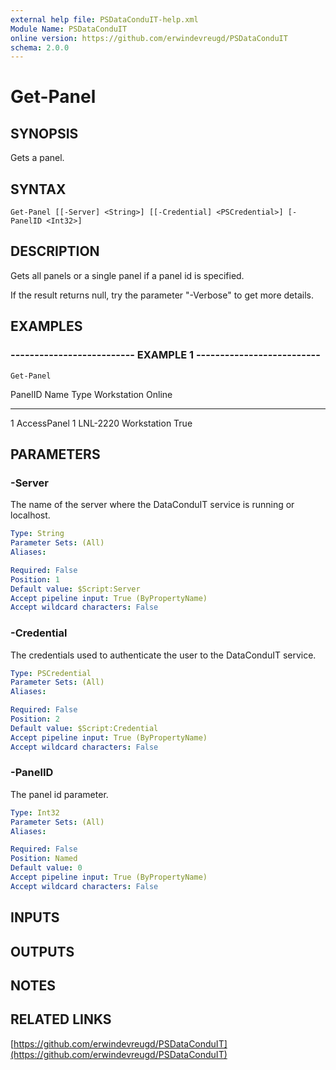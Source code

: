 ```yaml
---
external help file: PSDataConduIT-help.xml
Module Name: PSDataConduIT
online version: https://github.com/erwindevreugd/PSDataConduIT
schema: 2.0.0
---
```


# Get-Panel

## SYNOPSIS
Gets a panel.

## SYNTAX

```
Get-Panel [[-Server] <String>] [[-Credential] <PSCredential>] [-PanelID <Int32>]
```

## DESCRIPTION
Gets all panels or a single panel if a panel id is specified. 

If the result returns null, try the parameter "-Verbose" to get more details.

## EXAMPLES

### -------------------------- EXAMPLE 1 --------------------------
```
Get-Panel
```

PanelID       Name                 Type                 Workstation          Online
-------       ----                 ----                 -----------          ------
1             AccessPanel 1        LNL-2220             Workstation          True

## PARAMETERS

### -Server
The name of the server where the DataConduIT service is running or localhost.

```yaml
Type: String
Parameter Sets: (All)
Aliases: 

Required: False
Position: 1
Default value: $Script:Server
Accept pipeline input: True (ByPropertyName)
Accept wildcard characters: False
```

### -Credential
The credentials used to authenticate the user to the DataConduIT service.

```yaml
Type: PSCredential
Parameter Sets: (All)
Aliases: 

Required: False
Position: 2
Default value: $Script:Credential
Accept pipeline input: True (ByPropertyName)
Accept wildcard characters: False
```

### -PanelID
The panel id parameter.

```yaml
Type: Int32
Parameter Sets: (All)
Aliases: 

Required: False
Position: Named
Default value: 0
Accept pipeline input: True (ByPropertyName)
Accept wildcard characters: False
```

## INPUTS

## OUTPUTS

## NOTES

## RELATED LINKS

[https://github.com/erwindevreugd/PSDataConduIT](https://github.com/erwindevreugd/PSDataConduIT)

